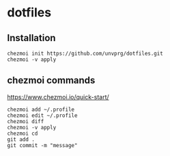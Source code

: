 # dotfiles

## Installation

```
chezmoi init https://github.com/unvprg/dotfiles.git
chezmoi -v apply
```

## chezmoi commands

https://www.chezmoi.io/quick-start/

```
chezmoi add ~/.profile
chezmoi edit ~/.profile
chezmoi diff
chezmoi -v apply
chezmoi cd
git add .
git commit -m "message"
```
